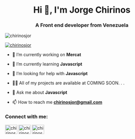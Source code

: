 <h1 align="center">Hi 👋, I'm Jorge Chirinos</h1>
<h3 align="center">A Front end developer from Venezuela</h3>

<p align="left"> <img src="https://komarev.com/ghpvc/?username=chirinosjor&label=Profile%20views&color=0e75b6&style=flat" alt="chirinosjor" /> </p>

<p align="left"> <a href="https://twitter.com/chirinosjor" target="blank"><img src="https://img.shields.io/twitter/follow/chirinosxyz?logo=twitter&style=for-the-badge" alt="chirinosjor" /></a> </p>

- 🔭 I’m currently working on **Mercat**

- 🌱 I’m currently learning **Javascript**

- 🤝 I’m looking for help with **Javascript**

- 👨‍💻 All of my projects are available at COMING SOON. . .

- 💬 Ask me about **Javascript**

- 📫 How to reach me **chirinosjor@gmail.com**

<h3 align="left">Connect with me:</h3>
<p align="left">
<a href="https://twitter.com/chirinosxyz" target="blank"><img align="center" src="https://raw.githubusercontent.com/rahuldkjain/github-profile-readme-generator/master/src/images/icons/Social/twitter.svg" alt="chirinosjor" height="30" width="40" /></a>
<a href="https://linkedin.com/in/chirinosjor" target="blank"><img align="center" src="https://raw.githubusercontent.com/rahuldkjain/github-profile-readme-generator/master/src/images/icons/Social/linked-in-alt.svg" alt="chirinosjor" height="30" width="40" /></a>
<a href="https://instagram.com/chirinosjor" target="blank"><img align="center" src="https://raw.githubusercontent.com/rahuldkjain/github-profile-readme-generator/master/src/images/icons/Social/instagram.svg" alt="chirinosjor" height="30" width="40" /></a>
</p>
